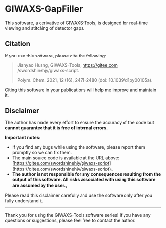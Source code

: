 # GIWAXS-GapFiller

This software, a derivative of GIWAXS-Tools, is designed for real-time viewing and stitching of detector gaps.

## Citation

If you use this software, please cite the following:

> Jianyao Huang, GIWAXS-Tools,  https://gitee.com   /swordshinehjy/giwaxs-script.
> 
> Polym. Chem. 2021, 12 (16), 2471-2480 (doi: 10.1039/d1py00105a).


Citing this software in your publications will help me improve and maintain it.


## Disclaimer

The author has made every effort to ensure the accuracy of the code but **cannot guarantee that it is free of internal errors.**

**Important notes:**

*   If you find any bugs while using the software, please report them promptly so we can fix them.
*   The main source code is available at the URL above: [https://gitee.com/swordshinehjy/giwaxs-script](https://gitee.com/swordshinehjy/giwaxs-script)。
*   **The author is not responsible for any consequences resulting from the output of this software. All risks associated with using this software are assumed by the user.。**

Please read this disclaimer carefully and use the software only after you fully understand it.

---

Thank you for using the GIWAXS-Tools software series! If you have any questions or suggestions, please feel free to contact the author.